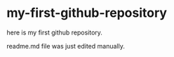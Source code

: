 # my-first-github-repository
here is my first github repository.

readme.md file was just edited manually.
